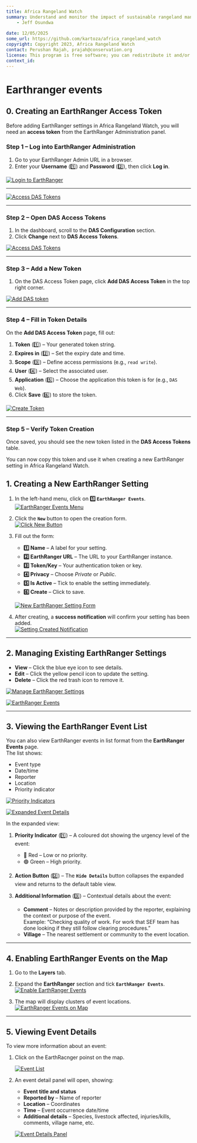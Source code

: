 ```yaml
---
title: Africa Rangeland Watch
summary: Understand and monitor the impact of sustainable rangeland management in Africa.
    - Jeff Osundwa
    
date: 12/05/2025
some_url: https://github.com/kartoza/africa_rangeland_watch
copyright: Copyright 2023, Africa Rangeland Watch
contact: Perushan Rajah, prajah@conservation.org
license: This program is free software; you can redistribute it and/or modify it under the terms of the GNU Affero General Public License as published by the Free Software Foundation; either version 3 of the License, or (at your option) any later version.
context_id: 
---
```


# Earthranger events

## 0. Creating an EarthRanger Access Token

Before adding EarthRanger settings in Africa Rangeland Watch, you will need an **access token** from the EarthRanger Administration panel.

### Step 1 – Log into EarthRanger Administration
1. Go to your EarthRanger Admin URL in a browser.  
2. Enter your **Username** (1️⃣) and **Password** (2️⃣), then click **Log in**.  

[![Login to EarthRanger](./img/guide-earthranger-events-img-14.png)](./img/guide-earthranger-events-img-14.png)

---

[![Access DAS Tokens](./img/guide-earthranger-events-img-15.png)](./img/guide-earthranger-events-img-15.png)

---

### Step 2 – Open DAS Access Tokens
1. In the dashboard, scroll to the **DAS Configuration** section.  
2. Click **Change** next to **DAS Access Tokens**.  

[![Access DAS Tokens](./img/guide-earthranger-events-img-16.png)](./img/guide-earthranger-events-img-16.png)

---

### Step 3 – Add a New Token
1. On the DAS Access Token page, click **Add DAS Access Token** in the top right corner.

[![Add DAS token](./img/guide-earthranger-events-img-17.png)](./img/guide-earthranger-events-img-17.png)

---

### Step 4 – Fill in Token Details
On the **Add DAS Access Token** page, fill out:
1. **Token** (1️⃣) – Your generated token string.  
2. **Expires in** (2️⃣) – Set the expiry date and time.  
3. **Scope** (3️⃣) – Define access permissions (e.g., `read write`).  
4. **User** (4️⃣) – Select the associated user.  
5. **Application** (5️⃣) – Choose the application this token is for (e.g., `DAS Web`).  
6. Click **Save** (6️⃣) to store the token.

[![Create Token](./img/guide-earthranger-events-img-18.png)](./img/guide-earthranger-events-img-18.png)

---

### Step 5 – Verify Token Creation
Once saved, you should see the new token listed in the **DAS Access Tokens** table.

You can now copy this token and use it when creating a new EarthRanger setting in Africa Rangeland Watch.

## 1. Creating a New EarthRanger Setting

1. In the left-hand menu, click on **1️⃣ `EarthRanger Events`**.  
   [![EarthRanger Events Menu](./img/guide-earthranger-events-img-4.png)](./img/guide-earthranger-events-img-4.png)

2. Click the **`New`** button to open the creation form.  
   [![Click New Button](./img/guide-earthranger-events-img-5.png)](./img/guide-earthranger-events-img-5.png)

3. Fill out the form:  
   - **1️⃣ Name** – A label for your setting.  
   - **2️⃣ EarthRanger URL** – The URL to your EarthRanger instance.  
   - **3️⃣ Token/Key** – Your authentication token or key.  
   - **4️⃣ Privacy** – Choose *Private* or *Public*.  
   - **5️⃣ Is Active** – Tick to enable the setting immediately.  
   - **6️⃣ Create** – Click to save.  

   [![New EarthRanger Setting Form](./img/guide-earthranger-events-img-6.png)](./img/guide-earthranger-events-img-6.png)

4. After creating, a **success notification** will confirm your setting has been added.  
   [![Setting Created Notification](./img/guide-earthranger-events-img-7.png)](./img/guide-earthranger-events-img-7.png)

---

## 2. Managing Existing EarthRanger Settings

- **View** – Click the blue eye icon to see details.  
- **Edit** – Click the yellow pencil icon to update the setting.  
- **Delete** – Click the red trash icon to remove it.  

[![Manage EarthRanger Settings](./img/guide-earthranger-events-img-8.png)](./img/guide-earthranger-events-img-8.png)

[![EarthRanger Events](./img/guide-earthranger-events-img-9.png)](./img/guide-earthranger-events-img-9.png)

---

## 3. Viewing the EarthRanger Event List

You can also view EarthRanger events in list format from the **EarthRanger Events** page.  
The list shows:

- Event type  
- Date/time  
- Reporter  
- Location  
- Priority indicator  

[![Priority Indicators](./img/guide-earthranger-events-img-3.png)](./img/guide-earthranger-events-img-3.png)

[![Expanded Event Details](./img/guide-earthranger-events-img-2.png)](./img/guide-earthranger-events-img-2.png)

In the expanded view:

1. **Priority Indicator** (1️⃣) – A coloured dot showing the urgency level of the event:  
   - 🔴 Red – Low or no priority.  
   - 🟢 Green – High priority.  

2. **Action Button** (2️⃣) – The **`Hide Details`** button collapses the expanded view and returns to the default table view.  

3. **Additional Information** (3️⃣) – Contextual details about the event:  
   - **Comment** – Notes or description provided by the reporter, explaining the context or purpose of the event.  
     Example: “Checking quality of work. For work that SEF team has done looking if they still follow clearing procedures.”  
   - **Village** – The nearest settlement or community to the event location.

---

## 4. Enabling EarthRanger Events on the Map

1. Go to the **Layers** tab.
2. Expand the **EarthRanger** section and tick **`EarthRanger Events`**.  
   [![Enable EarthRanger Events](./img/guide-earthranger-events-img-10.png)](./img/guide-earthranger-events-img-10.png)

3. The map will display clusters of event locations.  
   [![EarthRanger Events on Map](./img/guide-earthranger-events-img-11.png)](./img/guide-earthranger-events-img-11.png)

---

## 5. Viewing Event Details

To view more information about an event:

1. Click on the EarthRacnger poinst on the map.

    [![Event List](./img/guide-earthranger-events-img-12.png)](./img/guide-earthranger-events-img-12.png)

2. An event detail panel will open, showing:  
   - **Event title and status**  
   - **Reported by** – Name of reporter  
   - **Location** – Coordinates  
   - **Time** – Event occurrence date/time  
   - **Additional details** – Species, livestock affected, injuries/kills, comments, village name, etc.  

   [![Event Details Panel](./img/guide-earthranger-events-img-13.png)](./img/guide-earthranger-events-img-13.png)
